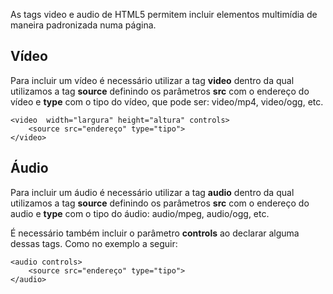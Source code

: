 As tags video e audio de HTML5 permitem incluir elementos multimídia de maneira padronizada numa página.

<h2>Vídeo</h2>

Para incluir um vídeo é necessário utilizar a tag <b>video</b> dentro da qual utilizamos a tag <b>source</b> definindo os parâmetros <b>src</b> com o endereço do vídeo e <b>type</b> com o tipo do vídeo, que pode ser: video/mp4, video/ogg, etc.

	<video  width="largura" height="altura" controls>
		<source src="endereço" type="tipo">
	</video>

<h2>Áudio</h2>

Para incluir um áudio é necessário utilizar a tag <b>audio</b> dentro da qual utilizamos a tag <b>source</b> definindo os parâmetros <b>src</b> com o endereço do audio e <b>type</b> com o tipo do áudio: audio/mpeg, audio/ogg, etc.


É necessário também incluir o parâmetro <b>controls</b> ao declarar alguma dessas tags. Como no exemplo a seguir:

	<audio controls>
		<source src="endereço" type="tipo">
	</audio>